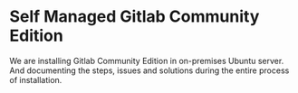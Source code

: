 # Self Managed Gitlab Community Edition
We are installing Gitlab Community Edition in on-premises Ubuntu server. And documenting the steps, issues and solutions during the entire process of installation.
